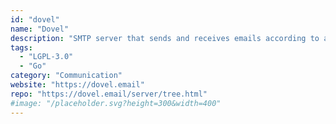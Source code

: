 ```yaml
---
id: "dovel"
name: "Dovel"
description: "SMTP server that sends and receives emails according to a simple configuration file, with an optional web interface that you can use to browse your emails."
tags:
  - "LGPL-3.0"
  - "Go"
category: "Communication"
website: "https://dovel.email"
repo: "https://dovel.email/server/tree.html"
#image: "/placeholder.svg?height=300&width=400"
---
```


